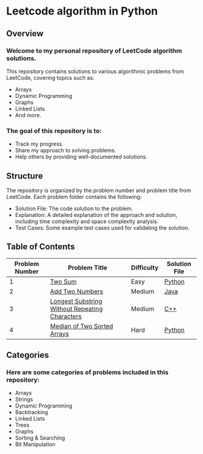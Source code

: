 # Leetcode algorithm in Python

## Overview
### Welcome to my personal repository of LeetCode algorithm solutions. 
This repository contains solutions to various algorithmic problems from LeetCode, covering topics such as:

- Arrays
- Dynamic Programming
- Graphs
- Linked Lists
- And more.

### The goal of this repository is to:

- Track my progress.
- Share my approach to solving problems.
- Help others by providing well-documented solutions.

## Structure

The repository is organized by the problem number and problem title from LeetCode. Each problem folder contains the
following:

* Solution File: The code solution to the problem.
* Explanation: A detailed explanation of the approach and solution, including time complexity and space complexity
  analysis.
* Test Cases: Some example test cases used for validating the solution.
 
## Table of Contents

| Problem Number | Problem Title                                                                                                                   | Difficulty | Solution File                                        |
|----------------|---------------------------------------------------------------------------------------------------------------------------------|------------|------------------------------------------------------|
| 1              | [Two Sum](https://leetcode.com/problems/two-sum/)                                                                               | Easy       | [Python](./solutions/two_sum.py)                     |
| 2              | [Add Two Numbers](https://leetcode.com/problems/add-two-numbers/)                                                               | Medium     | [Java](./solutions/add_two_numbers.java)             |
| 3              | [Longest Substring Without Repeating Characters](https://leetcode.com/problems/longest-substring-without-repeating-characters/) | Medium     | [C++](./solutions/longest_substring.cpp)             |
| 4              | [Median of Two Sorted Arrays](https://leetcode.com/problems/median-of-two-sorted-arrays/)                                       | Hard       | [Python](./solutions/median_of_two_sorted_arrays.py) |

## Categories
### Here are some categories of problems included in this repository:

* Arrays
* Strings
* Dynamic Programming
* Backtracking
* Linked Lists
* Trees
* Graphs
* Sorting & Searching
* Bit Manipulation

